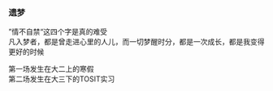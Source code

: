 ### 遗梦
”情不自禁“这四个字是真的难受  
凡入梦者，都是曾走进心里的人儿，而一切梦醒时分，都是一次成长，都是我变得更好的时候  

第一场发生在大二上的寒假  
第二场发生在大三下的TOSIT实习  
